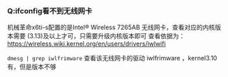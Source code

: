### Q:ifconfig看不到无线网卡

机械革命x6ti-s配置的是Intel® Wireless 7265AB 无线网卡，查看对应的内核版本需要 (3.13)及以上才可，只需要升级内核版本即可
查看依据为：https://wireless.wiki.kernel.org/en/users/drivers/iwlwifi

`dmesg | grep iwlfrimware` 查看该无线网卡的驱动 iwlfrimware ，kernel3.10有，但是版本不够

